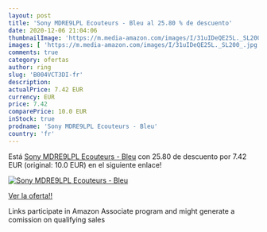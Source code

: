 ```yaml
---
layout: post
title: 'Sony MDRE9LPL Ecouteurs - Bleu al 25.80 % de descuento'
date: 2020-12-06 21:04:06
thumbnailImage: 'https://m.media-amazon.com/images/I/31uIDeQE25L._SL200_.jpg'
images: [ 'https://m.media-amazon.com/images/I/31uIDeQE25L._SL200_.jpg' ]
comments: true
category: ofertas
author: ring
slug: 'B004VCT3DI-fr'
description:
actualPrice: 7.42 EUR
currency: EUR
price: 7.42
comparePrice: 10.0 EUR
inStock: true
prodname: 'Sony MDRE9LPL Ecouteurs - Bleu'
country: 'fr'
---
```


Está [Sony MDRE9LPL Ecouteurs - Bleu](https://www.amazon.fr/dp/B004VCT3DI/?tag=tolees0d-21) con 25.80 de descuento por 7.42 EUR (original: 10.0 EUR) en el siguiente enlace!

[![Sony MDRE9LPL Ecouteurs - Bleu](https://m.media-amazon.com/images/I/31uIDeQE25L._SL200_.jpg)](https://www.amazon.fr/dp/B004VCT3DI/?tag=tolees0d-21)

[Ver la oferta!!](https://www.amazon.fr/dp/B004VCT3DI/?tag=tolees0d-21)

Links participate in Amazon Associate program and might generate a comission on qualifying sales


